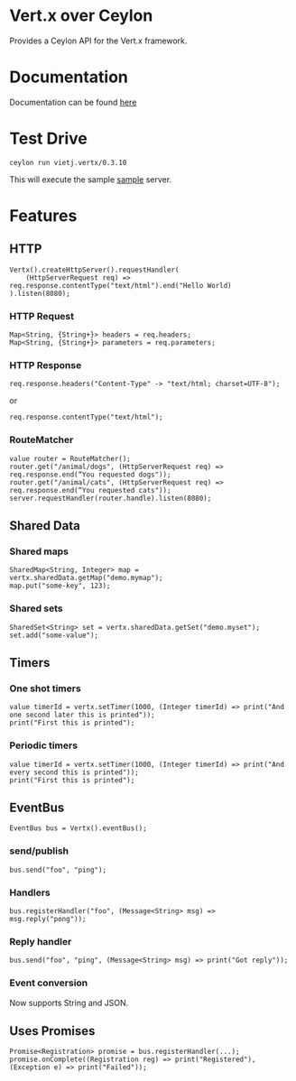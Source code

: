 # Vert.x over Ceylon

Provides a Ceylon API for the Vert.x framework.

# Documentation

Documentation can be found [here](https://modules.ceylon-lang.org/repo/1/io/vertx/ceylon/0.3.10/module-doc/index.html)

# Test Drive

    ceylon run vietj.vertx/0.3.10

This will execute the sample [sample](https://github.com/vietj/ceylon-vertx/blob/master/source/vietj/vertx/run.ceylon) server.

# Features

## HTTP

    Vertx().createHttpServer().requestHandler(
        (HttpServerRequest req) => req.response.contentType("text/html").end("Hello World)
    ).listen(8080);

### HTTP Request

    Map<String, {String+}> headers = req.headers;
    Map<String, {String+}> parameters = req.parameters;
    
### HTTP Response
    
    req.response.headers("Content-Type" -> "text/html; charset=UTF-8");
    
or
    
    req.response.contentType("text/html");

### RouteMatcher

    value router = RouteMatcher();
    router.get("/animal/dogs", (HttpServerRequest req) => req.response.end(“You requested dogs"));
    router.get("/animal/cats", (HttpServerRequest req) => req.response.end(“You requested cats"));
    server.requestHandler(router.handle).listen(8080);

## Shared Data

### Shared maps

    SharedMap<String, Integer> map = vertx.sharedData.getMap("demo.mymap");
    map.put("some-key", 123);

### Shared sets

    SharedSet<String> set = vertx.sharedData.getSet("demo.myset");
    set.add("some-value");

## Timers

### One shot timers

    value timerId = vertx.setTimer(1000, (Integer timerId) => print("And one second later this is printed"));
    print("First this is printed");

### Periodic timers

    value timerId = vertx.setTimer(1000, (Integer timerId) => print("And every second this is printed"));
    print("First this is printed");

## EventBus

    EventBus bus = Vertx().eventBus();

### send/publish

    bus.send("foo", "ping");

### Handlers

    bus.registerHandler("foo", (Message<String> msg) => msg.reply("pong"));

### Reply handler

    bus.send("foo", "ping", (Message<String> msg) => print("Got reply"));

### Event conversion

Now supports String and JSON.

## Uses Promises

    Promise<Registration> promise = bus.registerHandler(...);
    promise.onComplete((Registration reg) => print("Registered"), (Exception e) => print("Failed"));

